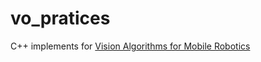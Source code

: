 # vo_pratices
C++ implements for [Vision Algorithms for Mobile Robotics](http://rpg.ifi.uzh.ch/teaching.html)
